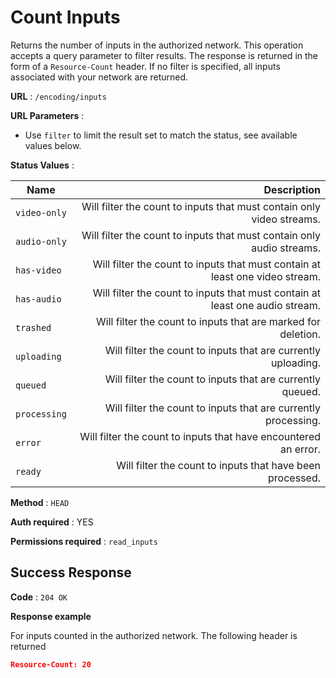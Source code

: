 # Count Inputs

Returns the number of inputs in the authorized network. This operation accepts a query parameter to filter results. The response is returned in the form of a `Resource-Count` header. If no filter is specified, all inputs associated with your network are returned.

**URL** : `/encoding/inputs`

**URL Parameters** :
  - Use `filter` to limit the result set to match the status, see available values below.

**Status Values** :

| Name         | Description                                                                     |
| ------------ | -------------------------------------------------------------------------------:|
| `video-only` | Will filter the count to inputs that must contain only video streams.           |
| `audio-only` | Will filter the count to inputs that must contain only audio streams.           |
| `has-video`  | Will filter the count to inputs that must contain at least one video stream.    |
| `has-audio`  | Will filter the count to inputs that must contain at least one audio stream.    |
| `trashed`    | Will filter the count to inputs that are marked for deletion.                   |
| `uploading`  | Will filter the count to inputs that are currently uploading.                   |
| `queued`     | Will filter the count to inputs that are currently queued.                      |
| `processing` | Will filter the count to inputs that are currently processing.                  |
| `error`      | Will filter the count to inputs that have encountered an error.                 |
| `ready`      | Will filter the count to inputs that have been processed.                       | 

**Method** : `HEAD`

**Auth required** : YES

**Permissions required** : `read_inputs`

## Success Response

**Code** : `204 OK`

**Response example**

For inputs counted in the authorized network. The following header is returned

```json
Resource-Count: 20
```
